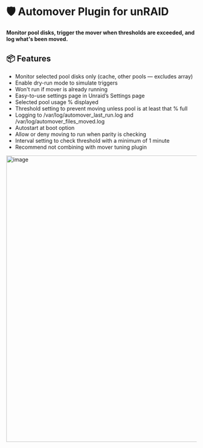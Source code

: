 # 🛡️ Automover Plugin for unRAID

**Monitor pool disks, trigger the mover when thresholds are exceeded, and log what's been moved.**

## 📦 Features

- Monitor selected pool disks only (cache, other pools — excludes array)
- Enable dry-run mode to simulate triggers
- Won't run if mover is already running
- Easy-to-use settings page in Unraid’s Settings page
- Selected pool usage % displayed
- Threshold setting to prevent moving unless pool is at least that % full
- Logging to /var/log/automover_last_run.log and /var/log/automover_files_moved.log
- Autostart at boot option
- Allow or deny moving to run when parity is checking
- Interval setting to check threshold with a minimum of 1 minute
- Recommend not combining with mover tuning plugin

<img width="1917" height="758" alt="image" src="https://github.com/user-attachments/assets/7a544076-b4c9-48a5-bb11-a3463c08ae54" />

